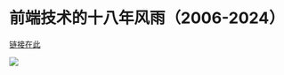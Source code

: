 # 前端技术的十八年风雨（2006-2024）

[链接在此](https://www.bilibili.com/video/BV1eC411p73m)

![](https://www.bilibili.com/video/BV1eC411p73m)